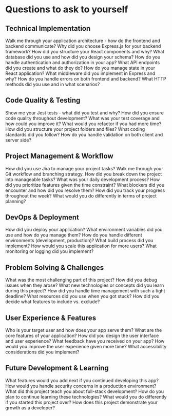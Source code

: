 # Questions to ask to yourself

## Technical Implementation

Walk me through your application architecture - how do the frontend and backend communicate?
Why did you choose Express.js for your backend framework?
How did you structure your React components and why?
What database did you use and how did you design your schema?
How do you handle authentication and authorization in your app?
What API endpoints did you create and what do they do?
How do you manage state in your React application?
What middleware did you implement in Express and why?
How do you handle errors on both frontend and backend?
What HTTP methods did you use and in what scenarios?

## Code Quality & Testing

Show me your Jest tests - what did you test and why?
How did you ensure code quality throughout development?
What was your test coverage and how could you improve it?
What would you refactor if you had more time?
How did you structure your project folders and files?
What coding standards did you follow?
How do you handle validation on both client and server side?

## Project Management & Workflow

How did you use Jira to manage your project tasks?
Walk me through your Git workflow and branching strategy.
How did you break down the project into manageable tasks?
What was your daily development process?
How did you prioritize features given the time constraint?
What blockers did you encounter and how did you resolve them?
How did you track your progress throughout the week?
What would you do differently in terms of project planning?

## DevOps & Deployment

How did you deploy your application?
What environment variables did you use and how do you manage them?
How do you handle different environments (development, production)?
What build process did you implement?
How would you scale this application for more users?
What monitoring or logging did you implement?

## Problem Solving & Challenges

What was the most challenging part of this project?
How did you debug issues when they arose?
What new technologies or concepts did you learn during this project?
How did you handle time management with such a tight deadline?
What resources did you use when you got stuck?
How did you decide what features to include vs. exclude?

## User Experience & Features

Who is your target user and how does your app serve them?
What are the core features of your application?
How did you design the user interface and user experience?
What feedback have you received on your app?
How would you improve the user experience given more time?
What accessibility considerations did you implement?

## Future Development & Learning

What features would you add next if you continued developing this app?
How would you handle security concerns in a production environment?
What did this project teach you about full-stack development?
How do you plan to continue learning these technologies?
What would you do differently if you started this project over?
How does this project demonstrate your growth as a developer?

